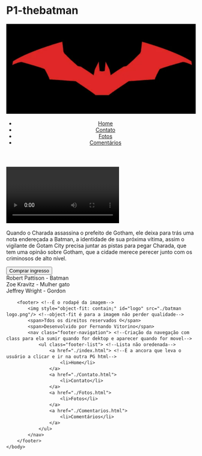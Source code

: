 # P1-thebatman
<!DOCTYPE html>
<html lang="pt-br">
    <head>
        <meta charset="UTF-8"> <!--Documento está no padrão latino americano --> 
        <meta http-equiv="X-UA-Compatible"content="ie-edge"> 
        <meta name="viewport" content="width=device-width, initial-scale=1.0">
        <title>Batman</title> <!--Título na aba --> 
        <link rel="stylesheet" href="./styles.css" /> <!--link com o arquivo CSS -->
    </head>
    <body>
        <header> <!--É a parte de cima da página -->
            <img id="logo" src="./batman logo.png" /> <!--Aqui é adicionando a imagem da logo -->
            <nav> <!--Criação da navegação-->
                <ul> <!--Lista não oredenada-->
                    <a href="./index.html"> <!--É a ancora que leva o usuário a clicar e ir na outra PG html-->
                        <li>Home</li>
                    </a>
                    <a href="./Contato.html">
                        <li>Contato</li>
                    </a>
                    <a href="./Fotos.html">
                        <li>Fotos</li>
                    </a>
                    <a href="./Comentarios.html">
                        <li>Comentários</li>
                    </a>
                </ul>
            </nav>
        </header>
        <div id="bunner"></div> <!--é a parte de baixo do header-->
        <div id="trailer-container">
            <div class="content">
                <video controls class="trailer">
                    <source src="./The Batman - Trailer Principal.mp4" type="video/mp4">
                    Seu navegador não possui suporte para vídeo
                </video>
                <div id="sinopse">
                    <p class="description"> <!--Tag de texto corrido-->
                        Quando o Charada assassina o prefeito de Gotham, ele deixa para trás uma nota
                        endereçada a Batman, a identidade de sua próxima vítima, assim o vigilante de
                        Gotam City precisa juntar as pistas para pegar Charada, que tem uma opinão sobre
                        Gotham, que a cidade merece perecer junto com os criminosos de alto nível.
                    </p>
                    <button class="button"> Comprar ingresso</button>
                </div>
            </div>
        </div>
        <div class="actor-cards-container"> <!--Container principal dessa DIV-->
            <div class="cards-content"> <!--DIV de dentro do container que é responsável por agrupar todos os card-->
                <div Class="card bunner-1">Robert Pattison - Batman </div> <!--Na class dessa linha o espaço estre CARD e BUNNER faz eles serem sobre coisas diferentes, se direcionarem para coisas diferenes-->
                <div Class="card bunner-2">Zoe Kravitz - Mulher gato</div> <!--Essa separação acontece porque o CARD vai ter uma edição para todos os CARD-->
                <div Class="card bunner-3">Jeffrey Wright - Gordon </div> <!--E para o BUNNER vai ser um para cada pq é a imagem de fundo-->
            </div>
        </div>

        <footer> <!--É o rodapé da imagem-->
            <img style="object-fit: contain;" id="logo" src="./batman logo.png"/> <!--object-fit é para a imagem não perder qualidade-->
            <span>Tdos os direitos reservados ©</span>
            <span>Desenvolvido por Fernando Vitorino</span>
            <nav class="footer-navigation"> <!--Criação da navegação com class para ela sumir quando for dektop e aparecer quando for movel-->
                <ul class="footer-list"> <!--Lista não oredenada-->
                    <a href="./index.html"> <!--É a ancora que leva o usuário a clicar e ir na outra PG html-->
                        <li>Home</li>
                    </a>
                    <a href="./Contato.html">
                        <li>Contato</li>
                    </a>
                    <a href="./Fotos.html">
                        <li>Fotos</li>
                    </a>
                    <a href="./Comentarios.html">
                        <li>Comentários</li>
                    </a>
                </ul>
            </nav>
        </footer>
    </body>
</html>


    
